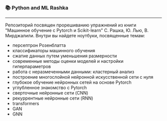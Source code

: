 ### :books: __Python and ML Rashka__

<hr>

 Репозиторий посвящен прорешиванию упражнений из книги "Машинное обучение с Pytorch и Scikit-learn" С. Рашка, Ю. Лью, В. Мирджалили. Внутри вы найдете ноутбуки, посвященные темам:

* персептрон Розенблатта
* классификаторы машинного обучения
* сжатие данных путем уменьшения размерности
* современные методы оценки моделей и настройки гиперпараметров
* работа с неразмеченными данными: кластерный анализ
* построение многослойной нейронной искусственной сети с нуля
* глубокое обучение нейронных сетей на основе Pytorch
* углубленное знакомство с Pytorch
* сверточные нейронные сети (CNN)
* рекуррентные нейронные сети (RNN)
* transformers
* GAN
* GNN


